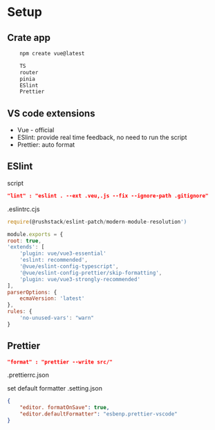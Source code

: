 # Setup

## Crate app

```sh
    npm create vue@latest 

    TS
    router
    pinia
    ESlint
    Prettier

```

## VS code extensions

- Vue - official
- ESlint: provide real time feedback, no need to run the script
- Prettier: auto format
  
## ESlint

script

```json
"lint" : "eslint . --ext .veu,.js --fix --ignore-path .gitignore"
``` 

.eslintrc.cjs
```js
require(@rushstack/eslint-patch/modern-module-resolution')

module.exports = {
root: true,
'extends': [
    'plugin: vue/vue3-essential'
    'eslint: recommended',
    '@vue/eslint-config-typescript',
    '@vue/eslint-config-prettier/skip-formatting',
    'plugin: vue/vue3-strongly-recommended'
],
parserOptions: {
    ecmaVersion: 'latest'
},
rules: {
    'no-unused-vars': "warn"
}
```

## Prettier

```json
"format" : "prettier --write src/"
``` 

.prettierrc.json

set default formatter
.setting.json
```json
{
    "editor. formatOnSave": true,
    "editor.defaultFormatter": "esbenp.prettier-vscode"
}
```
